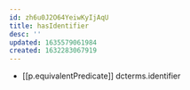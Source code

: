 ```yaml
---
id: zh6u0J2O64YeiwKyIjAqU
title: hasIdentifier
desc: ''
updated: 1635579061984
created: 1632283067919
---
```


- [[p.equivalentPredicate]] dcterms.identifier
